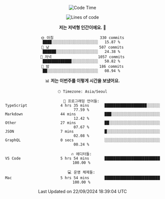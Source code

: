 <div align='center'>
 
<!--START_SECTION:waka-->
![Code Time](http://img.shields.io/badge/Code%20Time-3%2C834%20hrs%2027%20mins-blue)

![Lines of code](https://img.shields.io/badge/%EC%A0%80%EB%8A%94%20%EC%97%AC%ED%83%9C%EA%B9%8C%EC%A7%80%20-1.3%20million%20%EC%A4%84%EC%9D%98%20%EC%BD%94%EB%93%9C%EB%A5%BC%20%EC%9E%91%EC%84%B1%ED%96%88%EC%96%B4%EC%9A%94.-blue)

**저는 저녁형 인간이에요. 🦉** 

```text
🌞 아침                     330 commits         ████░░░░░░░░░░░░░░░░░░░░░   15.87 % 
🌆 낮　                     507 commits         ██████░░░░░░░░░░░░░░░░░░░   24.38 % 
🌃 저녁                     1057 commits        █████████████░░░░░░░░░░░░   50.82 % 
🌙 밤　                     186 commits         ██░░░░░░░░░░░░░░░░░░░░░░░   08.94 % 
```


📊 **저는 이번주를 이렇게 시간을 보냈어요.** 

```text
🕑︎ Timezone: Asia/Seoul

💬 프로그래밍 언어들: 
TypeScript               4 hrs 35 mins       ███████████████████░░░░░░   77.59 % 
Markdown                 44 mins             ███░░░░░░░░░░░░░░░░░░░░░░   12.42 % 
Other                    27 mins             ██░░░░░░░░░░░░░░░░░░░░░░░   07.67 % 
JSON                     7 mins              █░░░░░░░░░░░░░░░░░░░░░░░░   02.08 % 
GraphQL                  0 secs              ░░░░░░░░░░░░░░░░░░░░░░░░░   00.24 % 

🔥 에디터들: 
VS Code                  5 hrs 54 mins       █████████████████████████   100.00 % 

💻 운영 체제들: 
Mac                      5 hrs 54 mins       █████████████████████████   100.00 % 
```


 Last Updated on 22/09/2024 18:39:04 UTC
<!--END_SECTION:waka-->
 </div>
<!---
Emewjin/Emewjin is a ✨ special ✨ repository because its `README.md` (this file) appears on your GitHub profile.
You can click the Preview link to take a look at your changes.
--->
